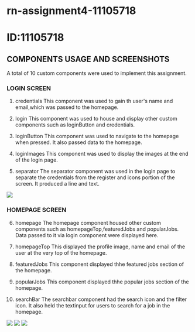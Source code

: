 # rn-assignment4-11105718

# ID:11105718

## COMPONENTS USAGE AND SCREENSHOTS

A total of 10 custom components were used to implement this assignment.
### LOGIN SCREEN
1. credentials 
This component was used to gain th user's name and email,which was passed to the homepage.

2. login 
This component was used to house and display other custom components such as loginButton and credentials. 

3. loginButton
This component was used to navigate to the homepage when pressed. It also passed data to the homepage.

4. loginImages
This component was used to display the images at the end of the login page.

5.  separator
The separator component was used in the login page to separate the credentials from the register and icons portion of the screen.
It produced a line and text.

![](IMG_7985.PNG)


### HOMEPAGE SCREEN

6. homepage 
The homepage component housed other custom components such as homepageTop,featuredJobs and popularJobs. Data passed to it via login component were displayed here.

7. homepageTop
This displayed the profile image, name and email of the user at the very top of the homepage.

8. featuredJobs
This component displayed thhe featured jobs section of the homepage.

9. popularJobs
This component displayed thhe popular jobs section of the homepage.

10. searchBar
The searchbar component had the search icon and the filter icon. It also held the textinput for users to search for a job in the homepage.

![](IMG_7987.PNG)
![](IMG_7988.PNG)
![](IMG_7989.PNG)
 

